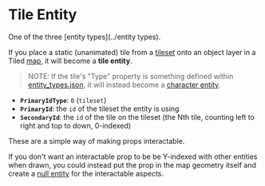 # Tile Entity

One of the three [entity types](../entity types).

If you place a static (unanimated) tile from a [tileset](../Tilesets) onto an object layer in a Tiled [map](../maps), it will become a **tile entity**.

>NOTE: If the tile's "Type" property is something defined within [entity_types.json](../structure/entity_types.json), it will instead become a [character entity](../entities/character_entity).

- **`PrimaryIdType`**: `0` (`tileset`)
- **`PrimaryId`**: the `id` of the tileset the entity is using
- **`SecondaryId`**: the `id` of the tile on the tileset (the Nth tile, counting left to right and top to down, 0-indexed)

These are a simple way of making props interactable.

If you don't want an interactable prop to be be Y-indexed with other entities when drawn, you could instead put the prop in the map geometry itself and create a [null entity](../entities/null_entity) for the interactable aspects.
